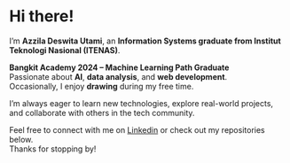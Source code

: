 # Hi there!

I’m **Azzila Deswita Utami**, an **Information Systems graduate from Institut Teknologi Nasional (ITENAS)**.

**Bangkit Academy 2024 – Machine Learning Path Graduate**  
Passionate about **AI**, **data analysis**, and **web development**.  
Occasionally, I enjoy **drawing** during my free time.

I’m always eager to learn new technologies, explore real-world projects, and collaborate with others in the tech community.

Feel free to connect with me on [Linkedin](https://www.linkedin.com/in/azziladeswitautami/) or check out my repositories below.  
Thanks for stopping by!
